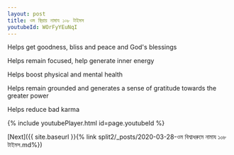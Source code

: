 ```yaml
---
layout: post
title: ওম স্থিরায় নামায ১০৮ টাইমস
youtubeId: WOrFyYEuNqI
---
```

 
 
Helps get goodness, bliss and peace and God's blessings
 
Helps remain focused, help generate inner energy 
 
Helps boost physical and mental health 
 
Helps remain grounded and generates a sense of gratitude towards the greater power 
 
Helps reduce bad karma
 
 
 
 


{% include youtubePlayer.html id=page.youtubeId %}
 
[Next]({{ site.baseurl }}{% link  split2/_posts/2020-03-28-ওম বিশ্বাধরুমে নামায ১০৮ টাইমস.md%})
 
